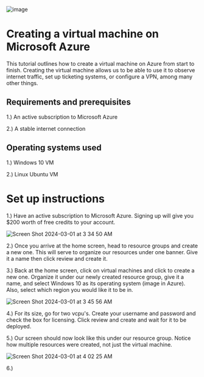 ![image](https://github.com/Chillsoda/creating-a-virtual-machine/assets/161760771/a5767a6c-1b75-4aaf-ab70-e5c617b65165)



<h1> Creating a virtual machine on Microsoft Azure</h1> 

This tutorial outlines how to create a virtual machine on Azure from start to finish. Creating the virtual machine allows us to be able to use it to observe internet traffic, set up ticketing systems, or configure a VPN, among many other things. 

<h2> Requirements and prerequisites</h2> 

1.) An active subscription to Microsoft Azure 

2.) A stable internet connection 

<h2> Operating systems used </h2> 

1.) Windows 10 VM

2.) Linux Ubuntu VM  

<h1> Set up instructions</h1> 

1.) Have an active subscription to Microsoft Azure. Signing up will give you $200 worth of free credits to your account. 

![Screen Shot 2024-03-01 at 3 34 50 AM](https://github.com/Chillsoda/creating-a-virtual-machine/assets/161760771/b8d4847b-2f10-4fe7-b6b0-e57eaf5db2a2) 

2.) Once you arrive at the home screen, head to resource groups and create a new one. This will serve to organize our resources under one banner. Give it a name then click review and create it. 

3.) Back at the home screen, click on virtual machines and click to create a new one. Organize it under our newly created resource group, give it a name, and select Windows 10 as its operating system (image in Azure). Also, select which region you would like it to be in. 

![Screen Shot 2024-03-01 at 3 45 56 AM](https://github.com/Chillsoda/creating-a-virtual-machine/assets/161760771/491a5f94-21e8-4fd5-b15e-b6d266d29a73) 

4.) For its size, go for two vcpu's. Create your username and password and check the box for licensing. Click review and create and wait for it to be deployed.

5.) Our screen should now look like this under our resource group. Notice how multiple resources were created, not just the virtual machine. 

![Screen Shot 2024-03-01 at 4 02 25 AM](https://github.com/Chillsoda/creating-a-virtual-machine/assets/161760771/7e46cc70-df6a-425d-80e1-702d426c6f55) 

6.) 







